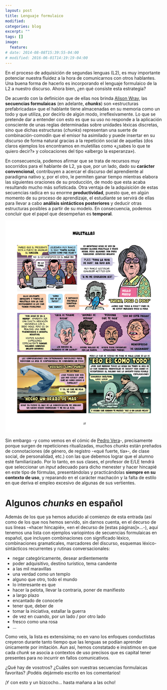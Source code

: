 ```yaml
---
layout: post
title: Lenguaje formulaico
modified:
categories: blog
excerpt: ""
tags: []
image:
  feature:
# date: 2014-08-08T15:39:55-04:00
# modified: 2016-06-01T14:19:19-04:00
---
```


En el proceso de adquisición de segundas lenguas (L2), es muy importante potenciar nuestra fluidez a la hora de comunicarnos con otros hablantes. Una buena forma de hacerlo es incorporando el lenguaje formulaico de la L2 a nuestro discurso. Ahora bien, ¿en qué consiste esta estrategia?

De acuerdo con la definición que de ellas nos brinda [Alison Wray](https://en.wikipedia.org/wiki/Alison_Wray), las **secuencias formulaicas** (en adelante, **_chunks_**) son «estructuras prefabricadas» que el hablante tiene almacenadas en su memoria como un todo y que utiliza, por decirlo de algún modo, irreflexivamente. Lo que se pretende dar a entender con esto es que su uso no responde a la aplicación consciente de unas reglas determinadas sobre unidades léxicas discretas, sino que dichas estructuras (_chunks_) representan una suerte de combinación-comodín que el emisor ha asimilado y puede insertar en su discurso de forma natural gracias a la repetición social de aquellas (dos claros ejemplos los encontramos en muletillas como «¿sabes lo que te quiero decir?» y colocaciones del tipo «albergo la esperanza»).

En consecuencia, podemos afirmar que se trata de recursos muy socorridos para el hablante de L2, ya que, por un lado, dado su **carácter convencional**, contribuyen a acercar el discurso del aprendiente al paradigma nativo y, por el otro, le permiten ganar tiempo mientras elabora las siguientes oraciones de su producción, de modo que esta acaba resultando mucho más sofisticada. Otra ventaja de la adquisición de estas secuencias radica en su enorme **productividad**, puesto que, en algún momento de su proceso de aprendizaje, el estudiante se servirá de ellas para llevar a cabo **análisis sintácticos posteriores** y deducir otras estructuras posibles a partir de su modelo. En consecuencia, podemos concluir que el papel que desempeñan es **temporal**.

![Las muletillas como ejemplo de lenguaje formulaico](/images/muletillas.jpg)

Sin embargo -y como vemos en el cómic de [Pedro Vera](https://es.wikipedia.org/wiki/Pedro_Vera)-, precisamente porque surgen de repeticiones ritualizadas, muchos _chunks_ están preñados de connotaciones (de género, de registro -«qué fuerte, tía»-, de clase social, de personalidad, etc.) con las que debemos lograr que el alumno esté familiarizado. Por lo tanto, en sus clases, el profesor de E/LE tendrá que seleccionar un _input_ adecuado para dicho menester y hacer hincapié en este tipo de fórmulas, presentándolas y practicándolas **siempre en su contexto de uso**, y reparando en el carácter machacón y la falta de estilo en que deriva el empleo excesivo de algunas de sus vertientes.


# Algunos _chunks_ en español

Además de los que ya hemos aducido al comienzo de esta entrada (así como de los que nos hemos servido, sin darnos cuenta, en el decurso de sus líneas -«hacer hincapié», «en el decurso de [estas páginas]»...-), aquí tenemos una lista con ejemplos variopintos de secuencias formulaicas en español, que incluyen combinaciones con significado léxico, combinaciones gramaticales, marcadores del discurso, esquemas léxico-sintácticos recurrentes y rutinas conversacionales:
* negar categóricamente, desear ardientemente
* poder adquisitivo, destino turístico, tema candente
* a las mil maravillas
* una verdad como un templo
* alguno que otro, todo el mundo
* lo interesante es que
* hacer la pelota, llevar la contraria, poner de manifiesto
* a largo plazo
* encantado de conocerle
* tener que, deber de
* tomar la iniciativa, estallar la guerra
* de vez en cuando, por un lado / por otro lado
* fresco como una rosa
* ...

Como veis, la lista es extensísima; no en vano los enfoques conductistas creyeron durante tanto tiempo que las lenguas se podían aprender únicamente por imitación. Aun así, hemos constatado e insistimos en que cada _chunk_ se asocia a contextos de uso precisos que es capital tener presentes para no incurrir en fallos comunicativos.

¿Qué hay de vosotros? ¿Cuáles son vuestras secuencias formulaicas favoritas? ¡Podéis dejármelo escrito en los comentarios!

¡Y con esto y un bizcocho... hasta mañana a las ocho!
